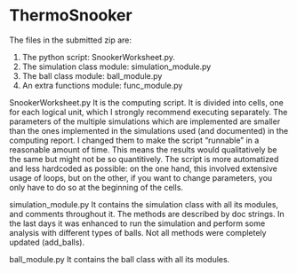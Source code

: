 # ThermoSnooker
The files in the submitted zip are:
1.	The python script: SnookerWorksheet.py.
2.	The simulation class module: simulation_module.py
3.	The ball class module: ball_module.py
4.	An extra functions module: func_module.py

SnookerWorksheet.py
It is the computing script. It is divided into cells, one for each logical
unit, which I strongly recommend executing separately.
The parameters of the multiple simulations which are implemented are smaller
than the ones implemented in the simulations used (and documented) in the 
computing report. I changed them to make the script “runnable” in a 
reasonable amount of time. This means the results would qualitatively be the
same but might not be so quantitively. 
The script is more automatized and less hardcoded as possible: on the one 
hand, this involved extensive usage of loops, but on the other, if you want
to change parameters, you only have to do so at the beginning of the cells.

simulation_module.py
It contains the simulation class with all its modules, and comments 
throughout it. The methods are described by doc strings. 
In the last days it was enhanced to run the simulation and perform some 
analysis with different types of balls. Not all methods were completely 
updated (add_balls).

ball_module.py
It contains the ball class with all its modules.
